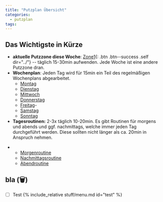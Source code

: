 ```yaml
---
title: "Putzplan Übersicht"
categories:
  - putzplan
tags:
---
```


## Das Wichtigste in Kürze
<!--more-->
* **aktuelle Putzzone diese Woche**: [Zone<span class="ppzone">1</span>](){: .btn .btn--success .self dir="../"} -- täglich 15-30min aufwenden. Jede Woche ist eine andere Putzzone dran.
* **Wochenplan**: Jeden Tag wird für 15min ein Teil des regelmäßigen Wochenplans abgearbeitet.
	* [Montag](../Montag)
	* [Dienstag](../Dienstag)
	* [Mittwoch](../Mittwoch)
	* [Donnerstag](../Donnerstag)
	* [Freitag](../Freitag)- 
	* [Samstag](../Samstag)
	* [Sonntag](../Sonntag)
*   **Tagesroutinen:** 2-3x täglich 10-20min. Es gibt Routinen für morgens und abends und ggf. nachmittags, welche immer jeden Tag durchgeführt werden. Diese sollten nicht länger als ca. 20min in Anspruch nehmen.
-   -   [Morgenroutine](../Morgenroutine)
    -   [Nachmittagsroutine](../Nachmittagsroutine)
    -   [Abendroutine](../Abendroutine)

## bla (<span class="ppclear">🗑️</span>)

 - [ ] Test
{%  include_relative stuff/menu.md id="test" %}



<!--stackedit_data:
eyJoaXN0b3J5IjpbLTEwNTMxNzk3MDAsLTE1MzEzMTUxMjIsLT
EwNjQxOTM1OTUsMTc3NDc1NDUzMiw3NzMwODU4ODEsMTg1OTIy
NTAxNCwtNTMzMjEwMDYyLDE2NDgyNTIyMTEsLTEzODc4NzIyMi
wxNDgzMzM0MzY0LDE0ODMzMzQzNjQsLTE2MzUyNTcwODcsLTE2
Mjc3Njk5OTQsMTg1NzQ0MDQxNywtOTMyMDMxMTYxLC0xNDM0OT
U4MDIwLC0yMDQ2OTU5NjU2LC0yMDE0NDE1NjIyLC02MDEzMjY4
MDgsLTE4MjQ3MDQ0NjBdfQ==
-->